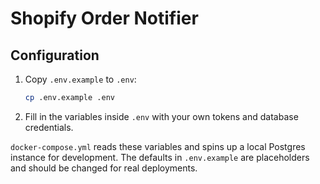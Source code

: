 # Shopify Order Notifier

## Configuration

1. Copy `.env.example` to `.env`:
   ```bash
   cp .env.example .env
   ```
2. Fill in the variables inside `.env` with your own tokens and database credentials.

`docker-compose.yml` reads these variables and spins up a local Postgres instance for development. The defaults in `.env.example` are placeholders and should be changed for real deployments.
